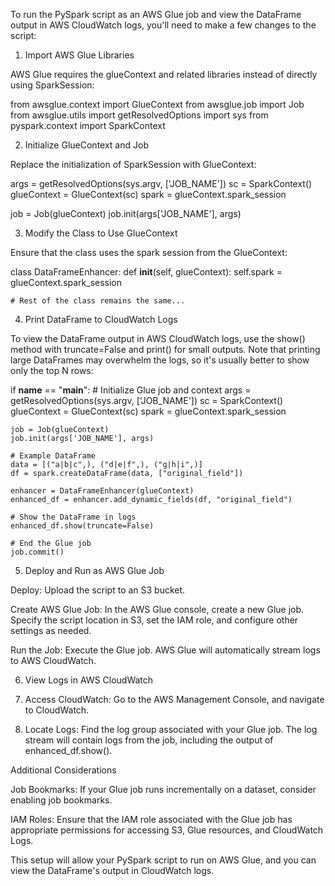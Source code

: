 To run the PySpark script as an AWS Glue job and view the DataFrame output in AWS CloudWatch logs, you'll need to make a few changes to the script:

1. Import AWS Glue Libraries

AWS Glue requires the glueContext and related libraries instead of directly using SparkSession:

from awsglue.context import GlueContext
from awsglue.job import Job
from awsglue.utils import getResolvedOptions
import sys
from pyspark.context import SparkContext

2. Initialize GlueContext and Job

Replace the initialization of SparkSession with GlueContext:

args = getResolvedOptions(sys.argv, ['JOB_NAME'])
sc = SparkContext()
glueContext = GlueContext(sc)
spark = glueContext.spark_session

job = Job(glueContext)
job.init(args['JOB_NAME'], args)

3. Modify the Class to Use GlueContext

Ensure that the class uses the spark session from the GlueContext:

class DataFrameEnhancer:
    def __init__(self, glueContext):
        self.spark = glueContext.spark_session

    # Rest of the class remains the same...

4. Print DataFrame to CloudWatch Logs

To view the DataFrame output in AWS CloudWatch logs, use the show() method with truncate=False and print() for small outputs. Note that printing large DataFrames may overwhelm the logs, so it's usually better to show only the top N rows:

if __name__ == "__main__":
    # Initialize Glue job and context
    args = getResolvedOptions(sys.argv, ['JOB_NAME'])
    sc = SparkContext()
    glueContext = GlueContext(sc)
    spark = glueContext.spark_session

    job = Job(glueContext)
    job.init(args['JOB_NAME'], args)

    # Example DataFrame
    data = [("a|b|c",), ("d|e|f",), ("g|h|i",)]
    df = spark.createDataFrame(data, ["original_field"])

    enhancer = DataFrameEnhancer(glueContext)
    enhanced_df = enhancer.add_dynamic_fields(df, "original_field")
    
    # Show the DataFrame in logs
    enhanced_df.show(truncate=False)

    # End the Glue job
    job.commit()

5. Deploy and Run as AWS Glue Job

Deploy: Upload the script to an S3 bucket.

Create AWS Glue Job: In the AWS Glue console, create a new Glue job. Specify the script location in S3, set the IAM role, and configure other settings as needed.

Run the Job: Execute the Glue job. AWS Glue will automatically stream logs to AWS CloudWatch.


6. View Logs in AWS CloudWatch

1. Access CloudWatch: Go to the AWS Management Console, and navigate to CloudWatch.


2. Locate Logs: Find the log group associated with your Glue job. The log stream will contain logs from the job, including the output of enhanced_df.show().



Additional Considerations

Job Bookmarks: If your Glue job runs incrementally on a dataset, consider enabling job bookmarks.

IAM Roles: Ensure that the IAM role associated with the Glue job has appropriate permissions for accessing S3, Glue resources, and CloudWatch Logs.


This setup will allow your PySpark script to run on AWS Glue, and you can view the DataFrame's output in CloudWatch logs.

